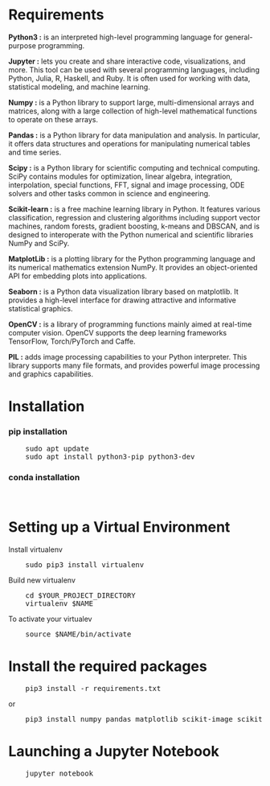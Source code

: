 # Requirements

**Python3 :** is an interpreted high-level programming language for general-purpose programming.

**Jupyter :** lets you create and share interactive code, visualizations, and more. This tool can be used with several programming languages, including Python, Julia, R, Haskell, and Ruby. It is often used for working with data, statistical modeling, and machine learning.

**Numpy :** is a Python library to support large, multi-dimensional arrays and matrices, along with a large collection of high-level mathematical functions to operate on these arrays.

**Pandas :** is a Python library for data manipulation and analysis. In particular, it offers data structures and operations for manipulating numerical tables and time series.

**Scipy :** is a Python library for scientific computing and technical computing. SciPy contains modules for optimization, linear algebra, integration, interpolation, special functions, FFT, signal and image processing, ODE solvers and other tasks common in science and engineering.

**Scikit-learn :** is a free machine learning library in Python. It features various classification, regression and clustering algorithms including support vector machines, random forests, gradient boosting, k-means and DBSCAN, and is designed to interoperate with the Python numerical and scientific libraries NumPy and SciPy.

**MatplotLib :** is a plotting library for the Python programming language and its numerical mathematics extension NumPy. It provides an object-oriented API for embedding plots into applications.

**Seaborn :** is a Python data visualization library based on matplotlib. It provides a high-level interface for drawing attractive and informative statistical graphics.

**OpenCV :** is a library of programming functions mainly aimed at real-time computer vision. OpenCV supports the deep learning frameworks TensorFlow, Torch/PyTorch and Caffe.

**PIL :** adds image processing capabilities to your Python interpreter. This library supports many file formats, and provides powerful image processing and graphics capabilities.


# Installation
### pip installation
<pre>
    sudo apt update
    sudo apt install python3-pip python3-dev
</pre>

### conda installation
<pre>

</pre>

# Setting up a Virtual Environment

Install virtualenv
<pre>
    sudo pip3 install virtualenv
</pre>
Build new virtualenv
<pre>
    cd $YOUR_PROJECT_DIRECTORY
    virtualenv $NAME 
</pre>
To activate your virtualev
<pre>
    source $NAME/bin/activate
</pre>

# Install the required packages
<pre>
    pip3 install -r requirements.txt
</pre>
or 
<pre>
    pip3 install numpy pandas matplotlib scikit-image scikit-learn==0.23.0 jupyter Pillow scipy seaborn xgboost regex catboost imageio imblearn mlxtend nltk opencv-python
</pre>

# Launching a Jupyter Notebook
<pre>
    jupyter notebook
</pre>
